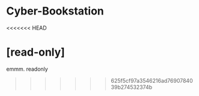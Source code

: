 # Cyber-Bookstation
<<<<<<< HEAD

[read-only]
=======
emmm. readonly
>>>>>>> 625f5cf97a3546216ad7690784039b274532374b
